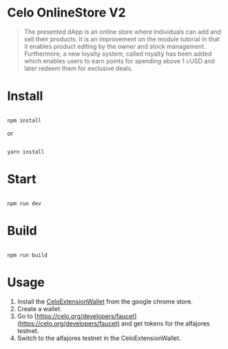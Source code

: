 # Celo OnlineStore V2
> The presented dApp is an online store where individuals can add and sell their products. It is an improvement on the module tutorial in that it enables product editing by the owner and stock management. Furthermore, a new loyalty system, called royalty has been added which enables users to earn points for spending above 1 cUSD and later redeem them for exclusive deals.

# Install

```

npm install

```

or 

```

yarn install

```

# Start

```

npm run dev

```

# Build

```

npm run build

```
# Usage
1. Install the [CeloExtensionWallet](https://chrome.google.com/webstore/detail/celoextensionwallet/kkilomkmpmkbdnfelcpgckmpcaemjcdh?hl=en) from the google chrome store.
2. Create a wallet.
3. Go to [https://celo.org/developers/faucet](https://celo.org/developers/faucet) and get tokens for the alfajores testnet.
4. Switch to the alfajores testnet in the CeloExtensionWallet.

